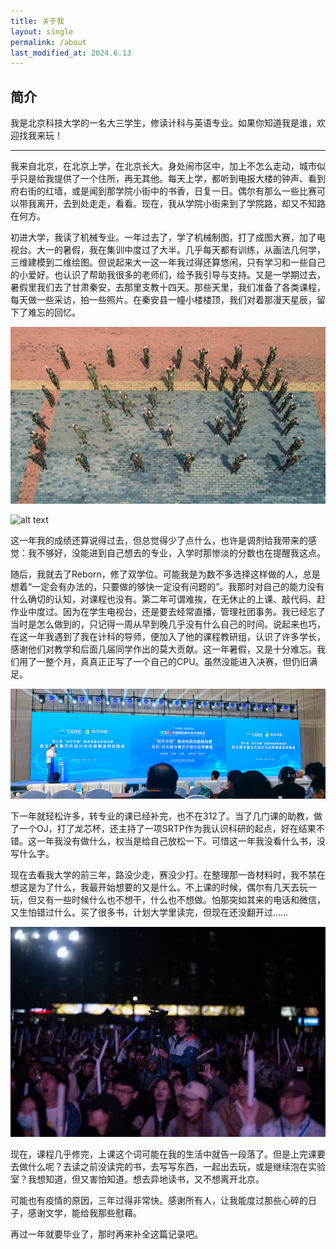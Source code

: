 ```yaml
---
title: 关于我
layout: single
permalink: /about
last_modified_at: 2024.6.13
---
```


## 简介

我是北京科技大学的一名大三学生，修读计科与英语专业。如果你知道我是谁，欢迎找我来玩！

---

我来自北京，在北京上学，在北京长大。身处闹市区中，加上不怎么走动，城市似乎只是给我提供了一个住所，再无其他。每天上学，都听到电报大楼的钟声、看到府右街的红墙，或是闻到那学院小街中的书香，日复一日。偶尔有那么一些比赛可以带我离开，去到处走走，看看。现在，我从学院小街来到了学院路，却又不知路在何方。

初进大学，我读了机械专业。一年过去了，学了机械制图，打了成图大赛，加了电视台。大一的暑假，我在集训中度过了大半。几乎每天都有训练，从画法几何学，三维建模到二维绘图。但说起来大一这一年我过得还算悠闲，只有学习和一些自己的小爱好。也认识了帮助我很多的老师们，给予我引导与支持。又是一学期过去，暑假里我们去了甘肃秦安，去那里支教十四天。那些天里，我们准备了各类课程，每天做一些采访，拍一些照片。在秦安县一幢小楼楼顶，我们对着那漫天星辰，留下了难忘的回忆。

![alt text](../assets/images/20210900_宣教组_1.jpg)

![alt text](../assets/images/20220807_社会实践_6.PNG)

这一年我的成绩还算说得过去，但总觉得少了点什么，也许是调剂给我带来的感觉：我不够好，没能进到自己想去的专业，入学时那惨淡的分数也在提醒我这点。

随后，我就去了Reborn，修了双学位。可能我是为数不多选择这样做的人，总是想着“一定会有办法的，只要做的够快一定没有问题的”。我那时对自己的能力没有什么确切的认知，对课程也没有。第二年可谓难挨，在无休止的上课、敲代码、赶作业中度过。因为在学生电视台，还是要去经常直播，管理社团事务。我已经忘了当时是怎么做到的，只记得一周从早到晚几乎没有什么自己的时间。说起来也巧，在这一年我遇到了我在计科的导师，便加入了他的课程教研组，认识了许多学长，感谢他们对教学和后面几届同学作出的莫大贡献。这一年暑假，又是十分难忘。我们用了一整个月，真真正正写了一个自己的CPU。虽然没能进入决赛，但仍旧满足。

![alt text](../assets/images/20230907_CIDEE_10.jpg)

下一年就轻松许多，转专业的课已经补完，也不在312了。当了几门课的助教，做了一个OJ，打了龙芯杯，还主持了一项SRTP作为我认识科研的起点，好在结果不错。这一年我没有做什么，权当是给自己放松一下。可惜这一年我没看什么书，没写什么字。

现在去看我大学的前三年，路没少走，赛没少打。在整理那一沓材料时，我不禁在想这是为了什么，我最开始想要的又是什么。不上课的时候，偶尔有几天去玩一玩，但又有一些时候什么也不想干，什么也不想做。怕那突如其来的电话和微信，又生怕错过什么。买了很多书，计划大学里读完，但现在还没翻开过……

![alt text](../assets/images/20240504_五四放歌_1.jpg)

现在，课程几乎修完，上课这个词可能在我的生活中就告一段落了。但是上完课要去做什么呢？去读之前没读完的书，去写写东西，一起出去玩，或是继续泡在实验室？我想知道，但又害怕知道。想去异地读书，又不想离开北京。

可能也有疫情的原因，三年过得非常快。感谢所有人，让我能度过那些心碎的日子，感谢文学，能给我那些慰藉。

再过一年就要毕业了，那时再来补全这篇记录吧。
